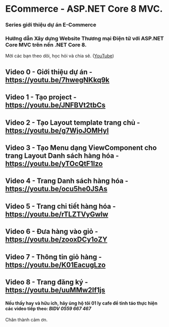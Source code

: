 # ECommerce - ASP.NET Core 8 MVC.

### Series giới thiệu dự án E-Commerce

### Hướng dẫn Xây dựng Website Thương mại Điện tử với ASP.NET Core MVC trên nền .NET Core 8.
Mời các bạn theo dõi, học hỏi và chia sẽ. ([YouTube](https://www.youtube.com/playlist?list=PLE5Bje814fYbtRxvDgmWJ6fUpIZXtbNrb))

## Video 0 - Giới thiệu dự án - https://youtu.be/7hwegNKkq9k

## Video 1 - Tạo project - https://youtu.be/JNFBVt2tbCs

## Video 2 - Tạo Layout template trang chủ - https://youtu.be/g7WjoJOMHyI

## Video 3 - Tạo Menu dạng ViewComponent cho trang Layout Danh sách hàng hóa - https://youtu.be/yTOcQtF1lzo

## Video 4 - Trang Danh sách hàng hóa - https://youtu.be/ocu5he0JSAs

## Video 5 - Trang chi tiết hàng hóa - https://youtu.be/rTLZTVyGwlw

## Video 6 - Đưa hàng vào giỏ - https://youtu.be/zooxDCy1oZY

## Video 7 - Thông tin giỏ hàng - https://youtu.be/K01EacugLzo

## Video 8 - Trang đăng ký - https://youtu.be/uuMMw2If1js


#### Nếu thấy hay và hữu ích, hãy ủng hộ tôi 01 ly cafe để tỉnh táo thực hiện các video tiếp theo: *BIDV 0559 667 467*
Chân thành cảm ơn.
